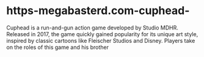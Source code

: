 # https-megabasterd.com-cuphead-
Cuphead is a run-and-gun action game developed by Studio MDHR. Released in 2017, the game quickly gained popularity for its unique art style, inspired by classic cartoons like Fleischer Studios and Disney. Players take on the roles of this game and his brother

